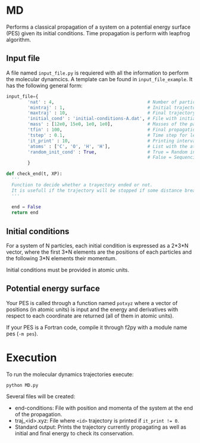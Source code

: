 # MD

Performs a classical propagation of a system on a potential energy surface (PES)
given its initial conditions. Time propagation is perform with leapfrog algorithm.

## Input file
A file named `input_file.py` is requiered with all the information to perform the 
molecular dynamcics. A template can be found in `input_file_example`. It has the 
following general form:
```python
input_file={
        'nat' : 4,                                   # Number of particles in the system.
        'mintraj' : 1,                               # Initial trajectory.
        'maxtraj' : 10,                              # Final trajectory.
        'initial_cond' : 'initial-conditions-A.dat', # File with initial conditions.
        'mass' : [12e0, 15e0, 1e0, 1e0],             # Masses of the particles (amu).
        'tfin' : 100,                                # Final propagation time.
        'tstep' : 0.1,                               # Time step for leapfrog propagation.
        'it_print' : 10,                             # Printing interval.
        'atoms' : ['C', 'O', 'H', 'H'],              # List with the atomic symbol of the particles.
        'random_init_cond' : True,                   # True = Random indexes for selecting initial conditions.
                                                     # False = Sequencial indexes.
        }

def check_end(t, XP):
  '''
  Function to decide whether a trayectory ended or not.
  It is usefull if the trajectory will be stopped if some distance breaks, for example.
  '''
  
  end = False
  return end
```
## Initial conditions
For a system of N particles, each initial condition is expressed as a 2\*3\*N vector, where the 
first 3\*N elements are the positions of each particles and the following 3\*N elements their 
momentum.

Initial conditions must be provided in atomic units.

## Potential energy surface
Your PES is called through a function named `potxyz` where a vector of positions (in atomic units) 
is input and the energy and derivatives with respect to each coordinate are returned (all of them in atomic units).

If your PES is a Fortran code, compile it through f2py with a module name pes (`-m pes`). 

# Execution
To run the molecular dynamics trajectories execute:
```
python MD.py
```

Several files will be created:
* end-conditions: File with position and momenta of the system at the end of the propagation.
* traj_\<id\>.xyz: File where `<id>` trajectory is printed if `it_print != 0`.
* Standard output: Prints the trajectory currently propagating as well as initial and final energy to check its 
conservation.
